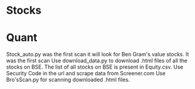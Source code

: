 # Stocks
# Quant
Stock_auto.py was the first scan it will look for Ben Gram's value stocks. It was the first scan
Use download_data.py to download .html files of all the stocks on BSE. 
The list of all stocks on BSE is present in Equity.csv.
Use Security Code in the url and scrape data from Screener.com
Use Bro'sScan.py for scanning downloaded .html files.
 

